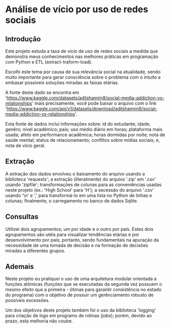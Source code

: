 # Análise de vício por uso de redes sociais

## Introdução

Este projeto estuda a taxa de vício de uso de redes sociais a medida que demonstra meus conhecimentos nas melhores práticas em programação com Python e ETL (extract-traform-load).

Escolhi este tema por causa de sua relevância social na atualidade, sendo muito importante para gerar consciência sobre o problema com o intuito a embasar possíveis soluções miradas as faixas etárias.

A fonte deste dado se encontra em 'https://www.kaggle.com/datasets/adilshamim8/social-media-addiction-vs-relationships' mais precisamente, você pode baixar o arquivo com o link 'https://www.kaggle.com/api/v1/datasets/download/adilshamim8/social-media-addiction-vs-relationships'.

Esta fonte de dados inclui informações sobre:
id do estudante; idade; genêro; nível acadêmico; país; uso médio diário em horas; plataforma mais usada; afeto em performance acadêmica; horas dormidas por noite; nota de saúde mental; status de relacionamento; conflitos sobre mídias sociais; e, nota de vício geral.

## Extração

A extração dos dados envolveu o baixamento do arquivo usando a biblioteca 'requests';
a extração (literalmente) do arquivo '.zip' em '.csv' usando 'zipfile';
transformações de colunas para as conveniências usadas neste projeto (ex.: 'High School' para 'H');
a secessão do arquivo '.csv' usando '\n' e ',' para transformá-lo em uma lista no Python de linhas e colunas;
finalmente, o carregamento no banco de dados Sqlite.

## Consultas

Utilizei dois agrupamentos; um por idade e o outro por país.
Estes dois agrupamentos são utéis para visualizar tendências etárias 
e por desenvolvimento por país; portanto, sendo fundamentais na apuração 
da necessidade de uma tomada de decisão e na formação de decisões miradas a 
diferentes grupos.

## Ademais

Neste projeto eu pratiquei o uso de uma arquitetura modular orientada a funções atômicas (funções que se executadas da segunda vez possuem o mesmo efeito que a primeira - ótimas para garantir consistência no estado do programa) com o objetivo de possuir um gerênciamento robusto de possíveis excessões. 

Um dos objetivos deste projeto também foi o uso da biblioteca 'logging' para criação de _logs_ em programs de rotinas (_jobs_); porém, devido ao prazo, esta melhoria não coube.